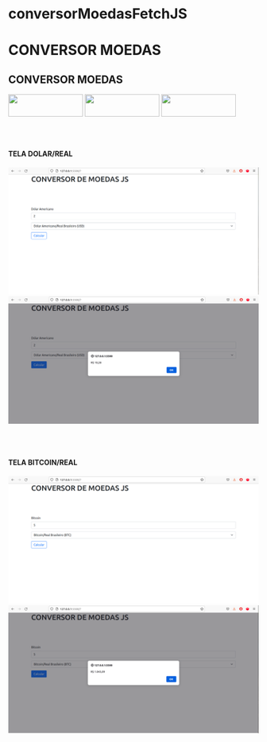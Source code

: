 # conversorMoedasFetchJS

# CONVERSOR MOEDAS


<h2> CONVERSOR MOEDAS </h2>


<!-- <h3> Feito com carinho, usando as stacks abaixo. </h3> -->


<div style="display: inline_block">

<img align="center" height="45px" width="150px" src="https://cdn.jsdelivr.net/gh/devicons/devicon/icons/html5/html5-original.svg" />

<img align="center" height="45px" width="150px" src="https://cdn.jsdelivr.net/gh/devicons/devicon/icons/css3/css3-original.svg" />
  
<img align="center" height="45px" width="150px" src="https://cdn.jsdelivr.net/gh/devicons/devicon/icons/javascript/javascript-original.svg" />
    

 
</div>


##

<br>

<h4> TELA DOLAR/REAL </h4>

<img src="Captura de tela de 2022-02-19 00-32-34.png">

<br>

<img src="Captura de tela de 2022-02-19 00-32-54.png">

##

<br>


<h4> TELA  BITCOIN/REAL </h4>

<img src="Captura de tela de 2022-02-19 00-33-59.png">

<br>

<img src="Captura de tela de 2022-02-19 00-34-21.png">


